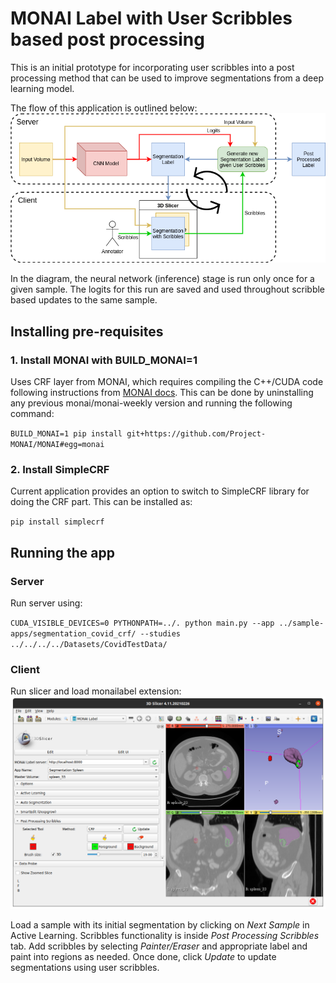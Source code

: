 # MONAI Label with User Scribbles based post processing
This is an initial prototype for incorporating user scribbles into a post processing method that can be used to improve segmentations from a deep learning model.

The flow of this application is outlined below:
![monailabel_crf](./docs/monailabel_crf.png)

In the diagram, the neural network (inference) stage is run only once for a given sample. The logits for this run are saved and used throughout scribble based updates to the same sample.

## Installing pre-requisites

### 1. Install MONAI with BUILD_MONAI=1
Uses CRF layer from MONAI, which requires compiling the C++/CUDA code following instructions from [MONAI docs](https://docs.monai.io/en/latest/installation.html#option-1-as-a-part-of-your-system-wide-module). 
This can be done by uninstalling any previous monai/monai-weekly version and running the following command:

`BUILD_MONAI=1 pip install git+https://github.com/Project-MONAI/MONAI#egg=monai`

### 2. Install SimpleCRF
Current application provides an option to switch to SimpleCRF library for doing the CRF part. This can be installed as:

`pip install simplecrf`

## Running the app

### Server
Run server using:

`CUDA_VISIBLE_DEVICES=0 PYTHONPATH=../. python main.py --app ../sample-apps/segmentation_covid_crf/ --studies ../../../../Datasets/CovidTestData/`

### Client
Run slicer and load monailabel extension:
![scribble_ui](./docs/scribble_ui.png)

Load a sample with its initial segmentation by clicking on *Next Sample* in Active Learning. Scribbles functionality is inside *Post Processing Scribbles* tab.
Add scribbles by selecting *Painter/Eraser* and appropriate label and paint into regions as needed. Once done, click *Update* to update segmentations using user scribbles. 
